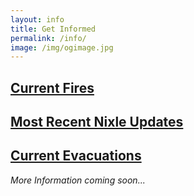 ```yaml
---
layout: info
title: Get Informed
permalink: /info/
image: /img/ogimage.jpg
---
```


## [Current Fires <i class="fa fa-angle-double-right"></i>](current_fires)

## [Most Recent Nixle Updates <i class="fa fa-angle-double-right"></i>](nixle)

## [Current Evacuations](evacuations)

<!-- ## Various Maps -->

<!-- Active Evacuation Zones  -->

<!-- ## Latest News -->

<!-- ## Facebook Groups
<span class="text-muted">Please note: Facebook groups often contain unverified information and rumors.</span>-->

<!-- ## Shelters -->

<!-- ## School Closures -->

<p class="lead"><em>More Information coming soon...</em></p>